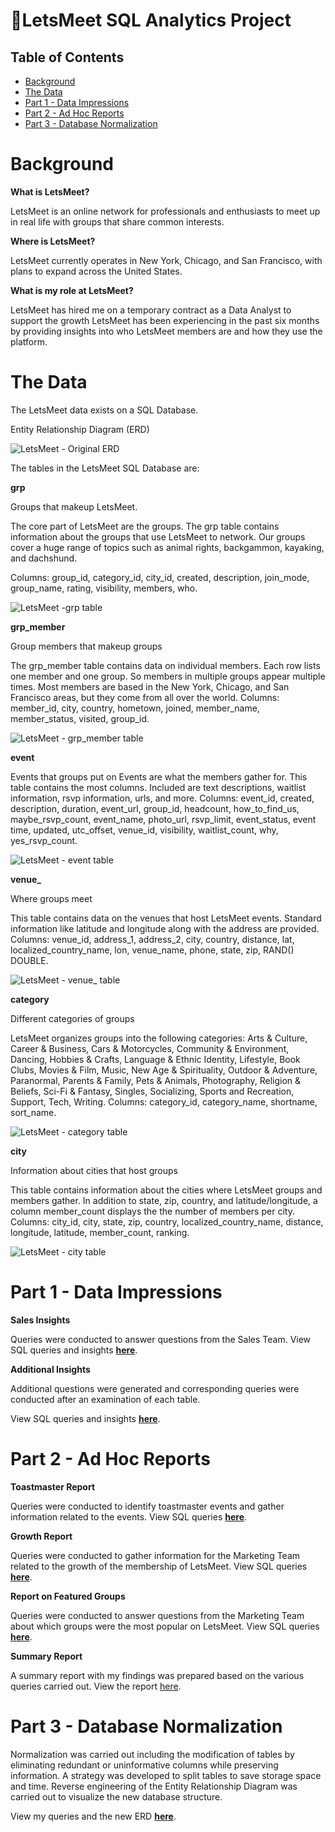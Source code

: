 # 🤝LetsMeet SQL Analytics Project
## Table of Contents
- [Background](#background)
- [The Data](#the-data)
- [Part 1 - Data Impressions](#part-1---data-impressions)
- [Part 2 - Ad Hoc Reports](#part-2---ad-hoc-reports)
- [Part 3 - Database Normalization](#part-3---database-normalization)

# Background
**What is LetsMeet?**

LetsMeet is an online network for professionals and enthusiasts to meet up in real life with groups that share common interests.

**Where is LetsMeet?**

LetsMeet currently operates in New York, Chicago, and San Francisco, with plans to expand across the United States.

**What is my role at LetsMeet?**

LetsMeet has hired me on a temporary contract as a Data Analyst to support the growth LetsMeet has been experiencing in the past six months by providing insights into who LetsMeet members are and how they use the platform.

# The Data

The LetsMeet data exists on a SQL Database.

Entity Relationship Diagram (ERD)

![LetsMeet - Original ERD](https://user-images.githubusercontent.com/95842597/185205075-f37b6b65-8fed-4e9f-875c-444ede8a5f55.png)

The tables in the LetsMeet SQL Database are:

**grp** 

Groups that makeup LetsMeet.

The core part of LetsMeet are the groups. The grp table contains information about the groups
that use LetsMeet to network. Our groups cover a huge range of topics such as animal rights,
backgammon, kayaking, and dachshund.

Columns: group_id, category_id, city_id, created, description, join_mode, group_name, rating,
visibility, members, who.

![LetsMeet -grp table](https://user-images.githubusercontent.com/95842597/185206191-38ff9ce0-f023-4a8a-bbbd-14100c6c53cf.png)

**grp_member** 

Group members that makeup groups

The grp_member table contains data on individual members. Each row lists one member and one
group. So members in multiple groups appear multiple times. Most members are based in the
New York, Chicago, and San Francisco areas, but they come from all over the world.
Columns: member_id, city, country, hometown, joined, member_name, member_status, visited,
group_id.

![LetsMeet - grp_member table](https://user-images.githubusercontent.com/95842597/185206257-2b16c3a0-a907-4db7-9f9c-80a248485857.png)

**event** 

Events that groups put on
Events are what the members gather for. This table contains the most columns. Included are text
descriptions, waitlist information, rsvp information, urls, and more.
Columns: event_id, created, description, duration, event_url, group_id, headcount, how_to_find_us,
maybe_rsvp_count, event_name, photo_url, rsvp_limit, event_status, event time, updated,
utc_offset, venue_id, visibility, waitlist_count, why, yes_rsvp_count.

![LetsMeet - event table](https://user-images.githubusercontent.com/95842597/185206303-c1d98970-c546-41b6-9cc7-0fb0f3a9faf7.png)

**venue_** 

Where groups meet

This table contains data on the venues that host LetsMeet events. Standard information like
latitude and longitude along with the address are provided.
Columns: venue_id, address_1, address_2, city, country, distance, lat, localized_country_name, lon,
venue_name, phone, state, zip, RAND() DOUBLE.

![LetsMeet - venue_ table](https://user-images.githubusercontent.com/95842597/185206342-383e2152-700e-4700-ba80-1cba39201fda.png)

**category** 

Different categories of groups

LetsMeet organizes groups into the following categories: Arts & Culture, Career & Business, Cars &
Motorcycles, Community & Environment, Dancing, Hobbies & Crafts, Language & Ethnic Identity,
Lifestyle, Book Clubs, Movies & Film, Music, New Age & Spirituality, Outdoor & Adventure,
Paranormal, Parents & Family, Pets & Animals, Photography, Religion & Beliefs, Sci-Fi & Fantasy,
Singles, Socializing, Sports and Recreation, Support, Tech, Writing.
Columns: category_id, category_name, shortname, sort_name.

![LetsMeet - category table](https://user-images.githubusercontent.com/95842597/185206419-9d591751-c6b5-4dcb-99b5-75e6eb31fcfa.png)

**city** 

Information about cities that host groups

This table contains information about the cities where LetsMeet groups and members gather. In
addition to state, zip, country, and latitude/longitude, a column member_count displays the
the number of members per city.
Columns: city_id, city, state, zip, country, localized_country_name, distance, longitude, latitude,
member_count, ranking.

![LetsMeet  - city table](https://user-images.githubusercontent.com/95842597/185206479-ebd88954-e63a-4119-a387-3663d1190a1d.png)

# Part 1 - Data Impressions

**Sales Insights**

Queries were conducted to answer questions from the Sales Team. View SQL queries and insights **[here](https://github.com/mbellamybb/LetsMeet_SQL_Analytics_Project/tree/main/Project%2C%20Part%201%20-%20Data%20Impressions)**.

**Additional Insights**

Additional questions were generated and corresponding queries were conducted after an examination of each table.

View SQL queries and insights **[here](https://github.com/mbellamybb/LetsMeet_SQL_Analytics_Project/tree/main/Project%2C%20Part%201%20-%20Data%20Impressions)**.

# Part 2 - Ad Hoc Reports

**Toastmaster Report**

Queries were conducted to identify toastmaster events and gather information related to the events. View SQL queries **[here](https://github.com/mbellamybb/LetsMeet_SQL_Analytics_Project/tree/main/Project%2C%20Part%202%20-%20Ad%20Hoc%20Reports)**.

**Growth Report**

Queries were conducted to gather information for the Marketing Team related to the growth of the membership of LetsMeet. View SQL queries **[here](https://github.com/mbellamybb/LetsMeet_SQL_Analytics_Project/tree/main/Project%2C%20Part%202%20-%20Ad%20Hoc%20Reports)**.

**Report on Featured Groups**

Queries were conducted to answer questions from the Marketing Team about which groups were the most popular on LetsMeet. 
View SQL queries **[here](https://github.com/mbellamybb/LetsMeet_SQL_Analytics_Project/tree/main/Project%2C%20Part%202%20-%20Ad%20Hoc%20Reports)**.

**Summary Report**

A summary report with my findings was prepared based on the various queries carried out. View the report [here](#4_summary_report.sql).

# Part 3 - Database Normalization

Normalization was carried out including the modification of tables by eliminating redundant or uninformative columns while preserving information. A strategy was developed to split tables to save storage space and time. Reverse engineering of the Entity Relationship Diagram was carried out to visualize the new database structure.

View my queries and the new ERD **[here](https://github.com/mbellamybb/LetsMeet_SQL_Analytics_Project/blob/51384eb8b1d973602bae839a04f7d6e837d5dd36/Project,%20Part%203%20-%20Database%20Normalization/Database%20Normalization.sql)**. 
